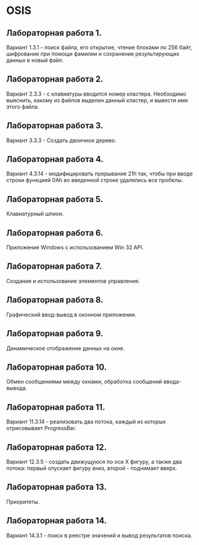 # OSIS
## Лабораторная работа 1.
Вариант 1.3.1 - поиск файла, его открытие, чтение блоками по 256 байт, шифрование при помощи фамилии и сохранение результирующих данных в новый файл.
## Лабораторная работа 2.
Вариант 2.3.3  - с клавиатуры вводится номер кластера. Необходимо выяснить, какому из файлов выделен данный кластер, и вывести имя этого файла.
## Лабораторная работа 3.
Вариант 3.3.3 - Создать двоичное дерево.
## Лабораторная работа 4.
Вариант 4.3.14 - модифицировать прерывание 21h так, чтобы при вводе строки функцией 0Ah во введенной строке удалялись все пробелы.
## Лабораторная работа 5.
Клавиатурный шпион.
## Лабораторная работа 6.
Приложение Windows с использованием Win 32 API.
## Лабораторная работа 7.
Создание и использование элементов управления.
## Лабораторная работа 8.
Графический ввод-вывод в оконном приложении.
## Лабораторная работа 9.
Динамическое отображение данных на окне.
## Лабораторная работа 10.
Обмен сообщениями между окнами, обработка сообщений ввода-вывода.
## Лабораторная работа 11.
Вариант 11.3.14 - реализовать два потока, каждый из которых отрисовывает ProgressBar.
## Лабораторная работа 12.
Вариант 12.3.5 - создать движущуюся по оси Х фигуру, а также два потока: первый опускает фигуру вниз, второй - поднимает вверх.
## Лабораторная работа 13.
Приоритеты.
## Лабораторная работа 14.
Вариант 14.3.1 - поиск в реестре значений и вывод результатов поиска.

